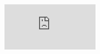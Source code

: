 <div align="center">
<figure><embed src="https://wakatime.com/share/@Zinaro/4b1f735f-6b3e-4b48-999b-6d8e355d9274.svg"></embed></figure>
  
</div>
